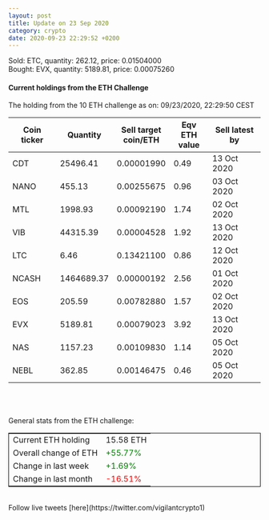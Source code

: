 ```yaml
---
layout: post
title: Update on 23 Sep 2020
category: crypto
date: 2020-09-23 22:29:52 +0200
---
```

<!-- Global site tag (gtag.js) - Google Analytics -->
<script async src="https://www.googletagmanager.com/gtag/js?id=UA-103831149-5"></script>
<script>
  window.dataLayer = window.dataLayer || [];
  function gtag(){dataLayer.push(arguments);}
  gtag('js', new Date());

  gtag('config', 'UA-103831149-5');
</script>
Sold: ETC, quantity:       262.12, price:   0.01504000<br>Bought: EVX, quantity:      5189.81, price:   0.00075260<br>

#### Current holdings from the ETH Challenge

The holding from the 10 ETH challenge as on: 09/23/2020, 22:29:50 CEST

|Coin ticker|Quantity|Sell target<br>coin/ETH|Eqv ETH<br>value|Sell latest by|
|-----------|--------|-----------|-----------|--------------|
CDT|25496.41|  0.00001990|0.49|13 Oct 2020|
NANO|455.13|  0.00255675|0.96|03 Oct 2020|
MTL|1998.93|  0.00092190|1.74|02 Oct 2020|
VIB|44315.39|  0.00004528|1.92|13 Oct 2020|
LTC|6.46|  0.13421100|0.86|12 Oct 2020|
NCASH|1464689.37|  0.00000192|2.56|01 Oct 2020|
EOS|205.59|  0.00782880|1.57|02 Oct 2020|
EVX|5189.81|  0.00079023|3.92|13 Oct 2020|
NAS|1157.23|  0.00109830|1.14|05 Oct 2020|
NEBL|362.85|  0.00146475|0.46|05 Oct 2020|

<br>
<br>
<br>
General stats from the ETH challenge:

<table style="border:1px solid black;margin-left:auto;margin-right:auto;">
	<tbody>
	<tr>
		<td>Current ETH holding</td>
		<td>     15.58 ETH</td>
	</tr>
	<tr>
		<td>Overall change of ETH</td>
		<td><font color="green">+55.77%</font></td>
	</tr>
	<tr>
		<td>Change in last week</td>
		<td><font color="green">+1.69%</font></td>
	</tr>
	<tr>
		<td>Change in last month</td>
		<td><font color="red">-16.51%</font></td>
	</tr>
	</tbody>
</table>

<br>
Follow live tweets [here](https://twitter.com/vigilantcrypto1)
<br>
<br>